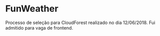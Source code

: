# FunWeather

Processo de seleção para CloudForest realizado no dia 12/06/2018.
Fui admitido para vaga de frontend.
